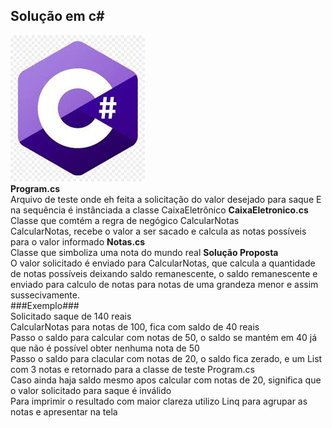 ## Solução em c#
![Csharp](https://raw.githubusercontent.com/ricardovicentini/Algoritmos/master/c%23.jpg)\
**Program.cs**\
Arquivo de teste onde eh feita a solicitação do valor desejado para saque
E na sequência é instânciada a classe CaixaEletrônico
**CaixaEletronico.cs**\
Classe que comtém a regra de negógico CalcularNotas\
CalcularNotas, recebe o valor a ser sacado e calcula as notas possíveis para o valor informado
**Notas.cs**\
Classe que simboliza uma nota do mundo real
**Solução Proposta**\
O valor solicitado é enviado para CalcularNotas, que calcula a quantidade de notas possíveis deixando saldo remanescente, o saldo remanescente e enviado para calculo de notas para notas de uma grandeza menor e assim sussecivamente.\
###Exemplo###\
Solicitado saque de 140 reais\
CalcularNotas para notas de 100, fica com saldo de 40 reais\
Passo o saldo para calcular com notas de 50, o saldo se mantém em 40 já que não é possível obter nenhuma nota de 50\
Passo o saldo para clacular com notas de 20, o saldo fica zerado, e um List com 3 notas e retornado para a classe de teste Program.cs\
Caso ainda haja saldo mesmo apos calcular com notas de 20, significa que o valor solicitado para saque é inválido\
Para imprimir o resultado com maior clareza utilizo Linq para agrupar as notas e apresentar na tela

